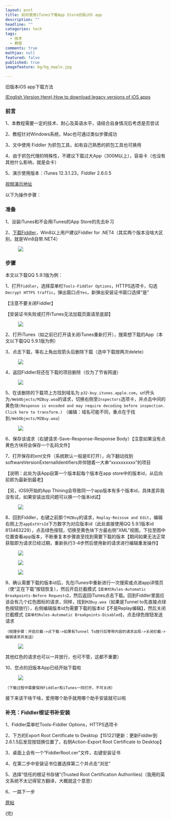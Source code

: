 ```yaml
---
layout: post
title: 如何使用iTunes下载App Store旧版iOS app
description: ""
headline: ""
categories: tech
tags: 
  - 技术
  - 教程
comments: true
mathjax: null
featured: false
published: true
imagefeature: bg/bg_maple.jpg

---
```


旧版本iOS app下载方法

[(English Version Here) How to download legacy versions of iOS apps](https://hiraku.tw/2015/12/4140/)

### 前言

1、本教程需要一定的技术、耐心及英语水平，请结合自身情况后考虑是否尝试

2、教程针对Windows系统，Mac也可通过类似步骤成功

3、文中使用 Fiddler 为抓包工具，如有自己熟悉的抓包工具也可换用

4、由于抓包代理的特殊性，不建议下载过大App（300M以上），容易卡（也没有其他什么影响，就是会卡）

5、演示使用版本：iTunes 12.3.1.23，Fiddler 2.6.0.5

[视频演示地址](biliplus.com/itunes_rollback.htm)

以下为操作步骤：

### 准备

1、没装iTunes和不会用iTunes的App Store的先去补习

2、[下载Fiddler](www.telerik.com/download/fiddler)，Win8以上用户建议Fiddler for .NET4（其实两个版本没啥大区别，就是Win8自带.NET4）

<figure>
	<a href="{{ site.url }}/images/article/ipa_rollback/1.png"><img src="{{ site.url }}/images/article/ipa_rollback/1.png"></a>
</figure>

### 步骤

本文以下载QQ 5.9.1版为例：

1、打开`Fiddler`，选择菜单栏`Tools-Fiddler Options`，HTTPS选项卡，勾选`Decrypt HTTPS traffic`，弹出窗口点`Yes`，新弹出安装证书窗口选择“是”

【注意不要关闭Fiddler】

【安装证书失败或打开iTunes无法加载页面请至底部】

<figure>
	<a href="{{ site.url }}/images/article/ipa_rollback/2.png"><img src="{{ site.url }}/images/article/ipa_rollback/2.png"></a>
</figure>

2、打开iTunes（如之前已打开请关闭iTunes重新打开），搜索想下载的App（本文以下载QQ 5.9.1版为例）

3、点击下载，等右上角出现箭头后删除下载（选中下载按两次delete）

<figure>
	<a href="{{ site.url }}/images/article/ipa_rollback/3.png"><img src="{{ site.url }}/images/article/ipa_rollback/3.png"></a>
</figure>

4、返回Fiddler将还在下载的项目删除（仅为了节省网速）

<figure>
	<a href="{{ site.url }}/images/article/ipa_rollback/4.png"><img src="{{ site.url }}/images/article/ipa_rollback/4.png"></a>
</figure>

5、在该删除的下载项上方找到域名为 `p32-buy.itunes.apple.com`，url开头为`/WebObjects/MZBuy.woa`的请求，切换右侧至`Inspectors`选项卡，并点击中间的黄色块`(Response is encoded and may require decoding before inspection. Click here to transform.)`
（编辑：域名可能不同，重点在于找到`/WebObjects/MZBuy.woa`）

<figure>
	<a href="{{ site.url }}/images/article/ipa_rollback/5.png"><img src="{{ site.url }}/images/article/ipa_rollback/5.png"></a>
</figure>

6、保存该请求（右键请求-Save-Response-Response Body）【注意如果没有点黄色方块将会保存一个乱码文件】

7、打开保存的xml文件（系统默认一般是IE打开），向下翻动找到softwareVersionExternalIdentifiers并伴随着一大串“<integer>xxxxxxxxxx</integer>”的项目

【说明：此处为该App自第一个版本起每个版本在app store中的版本id，从后向前即为最新到最老】

【另，iOS9开始的App Thining会导致同一个app版本有多个版本id，具体差异我没有试，如果安装出现问题可以换一个版本id试】

<figure>
	<a href="{{ site.url }}/images/article/ipa_rollback/6.png"><img src="{{ site.url }}/images/article/ipa_rollback/6.png"></a>
</figure>

8、回到Fiddler，右键之前那个`MZBuy`的请求，`Replay-Reissue and Edit`，编辑右侧上方`appExtVrsId`下方数字为对应版本id（此处直接使用QQ 5.9.1版本id 813463229），点击绿色按钮，切换至黄色块下方最右侧"XML"视图，下拉至图中位置查看app版本，不断重复本步骤直至找到需要下载的版本【期间如果无法正常获取即为请求已经过期，重新执行3-4步然后使用新的请求进行编辑重发操作】

<figure>
	<a href="{{ site.url }}/images/article/ipa_rollback/7.png"><img src="{{ site.url }}/images/article/ipa_rollback/7.png"></a>
</figure>

<figure>
	<a href="{{ site.url }}/images/article/ipa_rollback/8.png"><img src="{{ site.url }}/images/article/ipa_rollback/8.png"></a>
</figure>

<figure>
	<a href="{{ site.url }}/images/article/ipa_rollback/9.png"><img src="{{ site.url }}/images/article/ipa_rollback/9.png"></a>
</figure>

9、确认需要下载的版本id后，先在iTunes中重新进行一次搜索或点进app详情页（使“正在下载”按钮恢复），然后开启拦截模式`【菜单栏Rules-Automatic Breakpoints-Before Requests】`，然后返回iTunes点击下载。回到Fiddler里面应该会有几个红色图标的请求，同样，找到`MZBuy.woa`（如果是Tunnel to先直接点绿色按钮放行），右侧编辑版本id为需要下载的版本id【不是Replay编辑】，然后关闭拦截模式`【菜单栏Rules-Automatic Breakpoints-Disabled】`，点击绿色按钮发送请求

`（梳理步骤：开启拦截->点下载->如果有Tunnel To放行后等带内容的请求出现->关闭拦截->编辑请求并发送）`

<figure>
	<a href="{{ site.url }}/images/article/ipa_rollback/10.png"><img src="{{ site.url }}/images/article/ipa_rollback/10.png"></a>
</figure>

其他红色的请求也可以一并放行，也可不管，这都不重要）

10、您点的旧版本App已经开始下载啦

<figure>
	<a href="{{ site.url }}/images/article/ipa_rollback/11.png"><img src="{{ site.url }}/images/article/ipa_rollback/11.png"></a>
</figure>


`（下载过程中需要保持Fiddler和iTunes一同打开，不可关闭）`

接下来该干啥干啥，爱用哪个助手就用哪个助手安装就可以啦


### 补充：Fiddler根证书补安装

1、Fiddler菜单栏Tools-Fiddler Options，HTTPS选项卡

2、下方的Export Root Certificate to Desktop【151221更新：更新Fiddler到2.6.1.5后发现按钮换位置了，右侧Action-Export Root Certificate to Desktop】

3、桌面上会有一个“FiddlerRoot.cer”文件，右键安装证书

4、在第二步中安装证书位置选择第二个并点击“浏览”

5、选择“信任的根证书存储”(Trusted Root Certification Authorities)（我用的英文系统不太记得官方翻译，大概就这个意思）

6、一路下一步

[原帖](http://bbs.feng.com/forum.php?mod=viewthread&tid=10125110&page=1#pid156307133)

(完)

